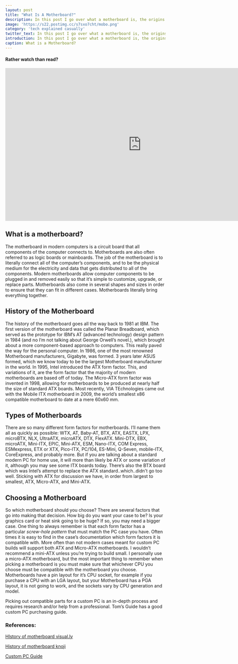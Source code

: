 ```yaml
---
layout: post
title: "What Is A Motherboard?"
description: In this post I go over what a motherboard is, the origins of the motherboard, the different types of motherboards, and how to choose the correct motherboard.
image: 'https://s22.postimg.cc/s7sxo7cht/mobo.png'
category: 'tech explained casually'
twitter_text: In this post I go over what a motherboard is, the origins of the motherboard, the different types of motherboards, and how to choose the correct motherboard..
introduction: In this post I go over what a motherboard is, the origins of the motherboard, the different types of motherboards, and how to choose the correct motherboard.
caption: What is a Motherboard?
---
```


#### Rather watch than read?

<iframe width="854" height="480" src="https://www.youtube.com/embed/8uI5fWE8x5w" frameborder="0" gesture="media" allowfullscreen></iframe>

## What is a motherboard?

The motherboard in modern computers is a circuit board that all components of the computer connects to. Motherboards are also often referred to as logic boards or mainboards. The job of the motherboard is to literally connect all of the computer’s components, and to be the physical medium for the electricity and data that gets distributed to all of the components. Modern motherboards allow computer components to be plugged in and removed easily so that it’s simple to customize, upgrade, or replace parts. Motherboards also come in several shapes and sizes in order to ensure that they can fit in different cases. Motherboards literally bring everything together.

## History of the Motherboard

The history of the motherboard goes all the way back to 1981 at IBM. The first version of the motherboard was called the Planar Breadboard, which served as the prototype for IBM’s AT (advanced technology) design pattern in 1984 (and no I’m not talking about George Orwell’s novel.), which brought about a more component-based approach to computers. This really paved the way for the personal computer. In 1986, one of the most renowned Motherboard manufacturers, Gigabyte, was formed. 3 years later ASUS formed, which we know today to be the largest Motherboard manufacturer in the world. In 1995, Intel introduced the ATX form factor. This, and variations of it, are the form factor that the majority of modern motherboards are based off of today. The Micro-ATX form factor was invented in 1998, allowing for motherboards to be produced at nearly half the size of standard ATX boards. Most recently, VIA TEchnologies came out with the Mobile ITX motherboard in 2009, the world’s smallest x86 compatible motherboard to date at a mere 60x60 mm.

## Types of Motherboards

There are so many different form factors for motherboards. I’ll name them all as quickly as possible: WTX, AT, Baby-AT, BTX, ATX, EASTX, LPX, microBTX, NLX, UltraATX, microATX, DTX, FlexATX. Mini-DTX, EBX, microATX, Mini-ITX, EPIC, Mini-ATX, ESM, Nano-ITX, COM Express, ESMexpress, ETX or XTX, Pico-ITX, PC/104, ES-Mini, Q-Seven, mobile-ITX, CoreExpress, and probably more. But if you are talking about a standard modern PC for home use, it will more than likely be ATX or some variation of it, although you may see some ITX boards today. There’s also the BTX board which was Intel’s attempt to replace the ATX standard..which..didn't go too well. Sticking with ATX for discussion we have, in order from largest to smallest, ATX, Micro-ATX, and Mini-ATX. 

## Choosing a Motherboard

So which motherboard should you choose? There are several factors that go into making that decision. How big do you want your case to be? Is your graphics card or heat sink going to be huge? If so, you may need a bigger case. One thing to always remember is that each form factor has a particular *screw-hole pattern* that must match the PC case you have. Often times it is easy to find in the case’s documentation which form factors it is compatible with. More often than not modern cases meant for custom PC builds will support both ATX and Micro-ATX motherboards. I wouldn’t recommend a mini-ATX unless you’re trying to build small. I personally use a micro-ATX motherboard, but the most important thing to remember when picking a motherboard is you must make sure that whichever CPU you choose must be compatible with the motherboard you choose. Motherboards have a pin layout for it’s CPU socket, for example if you purchase a CPU with an LGA layout, but your Motherboard has a PGA layout, it is not going to work, and the sockets vary by CPU generation and model.

Picking out compatible parts for a custom PC is an in-depth process and requires research and/or help from a professional. Tom’s Guide has a good custom PC purchasing guide.

### References:

[HIstory of motherboard visual.ly](https://visual.ly/community/infographic/computers/history-computer-motherboard)

[History of motherboard knoji](https://computer-history.knoji.com/history-of-computer-motherboards/)

[Custom PC Guide](https://www.tomsguide.com/us/how-to-buy-gaming-pc,review-3981.html)

